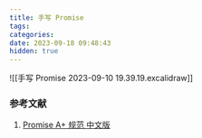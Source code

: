 ```yaml
---
title: 手写 Promise
tags: 
categories: 
date: 2023-09-18 09:48:43
hidden: true
---
```


![[手写 Promise 2023-09-10 19.39.19.excalidraw]]



### 参考文献

1. [Promise A+ 规范 中文版](https://malcolmyu.github.io/2015/06/12/Promises-A-Plus/)


